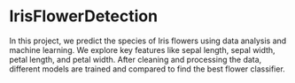 # IrisFlowerDetection
In this project, we predict the species of Iris flowers using data analysis and machine learning. We explore key features like sepal length, sepal width, petal length, and petal width. After cleaning and processing the data, different models are trained and compared to find the best flower classifier.
